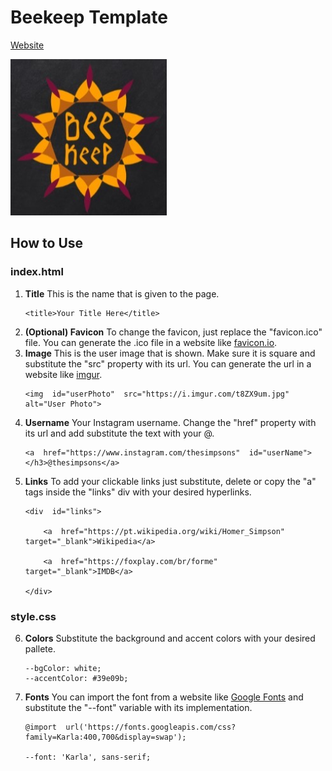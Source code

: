 # Beekeep Template

[Website](https://bio.abelha.io/beekeep/)

<img src="beekeep.jpg" alt="alt text" width="250px">

## How to Use
### index.html
 1. **Title**
    This is the name that is given to the page.
	   ```
	   <title>Your Title Here</title>
	   ```
 2. **(Optional) Favicon** 
	To change the favicon, just replace the "favicon.ico" file. You can generate the .ico file in a website like [favicon.io](https://favicon.io/).
 3. **Image**
	 This is the user image that is shown. Make sure it is square and substitute the "src" property with its url. You can generate the url in a website like [imgur](https://imgur.com/).
	```
	<img  id="userPhoto"  src="https://i.imgur.com/t8ZX9um.jpg"  alt="User Photo">
	```
 4. **Username**
	Your Instagram username. Change the "href" property with its url and add substitute the text with your @.
	```
	<a  href="https://www.instagram.com/thesimpsons"  id="userName"></h3>@thesimpsons</a>
	```
 5. **Links**
 To add your clickable links just substitute, delete or copy the "a" tags inside the "links" div with your desired hyperlinks.
	```
	<div  id="links">

		<a  href="https://pt.wikipedia.org/wiki/Homer_Simpson"  target="_blank">Wikipedia</a>

		<a  href="https://foxplay.com/br/forme"  target="_blank">IMDB</a>

	</div>
	```
### style.css
 6. **Colors**
	 Substitute the background and accent colors with your desired pallete.
	 ```
	 --bgColor: white;
	--accentColor: #39e09b;
	 ```
 7. **Fonts**
	 You can import the font from a website like [Google Fonts](https://fonts.google.com/) and substitute the "--font" variable with its implementation.
	 ```
	 @import  url('https://fonts.googleapis.com/css?family=Karla:400,700&display=swap');
	 
	 --font: 'Karla', sans-serif;
	 ```
